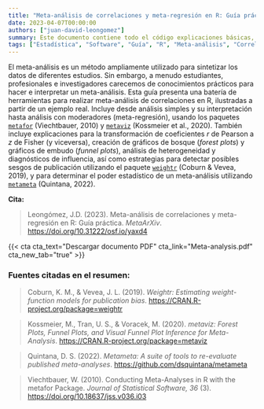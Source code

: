 ```yaml
---
title: "Meta-análisis de correlaciones y meta-regresión en R: Guía práctica [Guía en PDF]"
date: 2023-04-07T00:00:00
authors: ["juan-david-leongomez"]
summary: Este documento contiene todo el código explicaciones básicas, paso a paso, para hacer un meta-análisis en R. 
tags: ["Estadística", "Software", "Guía", "R", "Meta-análisis", "Correlación", "Tamaño de muestra"]
---
```


El meta-análisis es un método ampliamente utilizado para sintetizar los datos de diferentes estudios. Sin embargo, a menudo estudiantes, profesionales e investigadores carecemos de conocimientos prácticos para hacer e interpretar un meta-análisis. Esta guía presenta una batería de herramientas para realizar meta-análisis de correlaciones en R, ilustradas a partir de un ejemplo real. Incluye desde análisis simples y su interpretación hasta análisis con moderadores (meta-regresión), usando los paquetes [`metafor`](https://www.metafor-project.org/doku.php) (Viechtbauer, 2010) y [`metaviz`](https://cran.r-project.org/web/packages/metaviz/vignettes/metaviz.html) (Kossmeier et al., 2020). También incluye explicaciones para la transformación de coeficientes *r* de Pearson a *z* de Fisher (y viceversa), creación de gráficos de bosque (*forest plots*) y gráficos de embudo (*funnel plots*), análisis de heterogeneidad y diagnósticos de influencia, así como estrategias para detectar posibles sesgos de publicación utilizando el paquete [`weightr`](https://www.r-pkg.org/pkg/weightr) (Coburn & Vevea, 2019), y para determinar el poder estadístico de un meta-análisis utilizando [`metameta`](https://www.dsquintana.blog/metameta-r-package-meta-analysis/) (Quintana, 2022).

**Cita:**
> Leongómez, J.D. (2023). Meta-análisis de correlaciones y meta-regresión en R: Guía práctica. *MetaArXiv*. https://doi.org/10.31222/osf.io/yaxd4

{{< cta cta_text="Descargar documento PDF" cta_link="Meta-analysis.pdf" cta_new_tab="true" >}}

### Fuentes citadas en el resumen: 

> Coburn, K. M., & Vevea, J. L. (2019). *Weightr: Estimating weight-function models for publication bias*. https://CRAN.R-project.org/package=weightr

> Kossmeier, M., Tran, U. S., & Voracek, M. (2020). *metaviz: Forest Plots, Funnel Plots, and Visual Funnel Plot Inference for Meta-Analysis*. https://CRAN.R-project.org/package=metaviz

> Quintana, D. S. (2022). *Metameta: A suite of tools to re-evaluate published meta-analyses*. https://github.com/dsquintana/metameta

> Viechtbauer, W. (2010). Conducting Meta-Analyses in R with the metafor Package. *Journal of Statistical Software, 36* (3). https://doi.org/10.18637/jss.v036.i03
